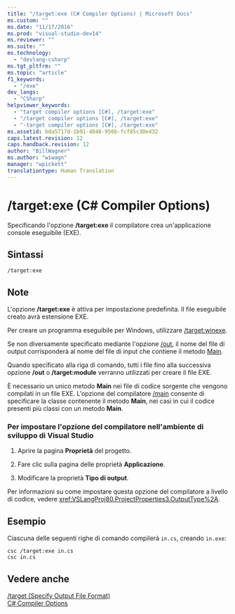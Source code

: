 ```yaml
---
title: "/target:exe (C# Compiler Options) | Microsoft Docs"
ms.custom: ""
ms.date: "11/17/2016"
ms.prod: "visual-studio-dev14"
ms.reviewer: ""
ms.suite: ""
ms.technology: 
  - "devlang-csharp"
ms.tgt_pltfrm: ""
ms.topic: "article"
f1_keywords: 
  - "/exe"
dev_langs: 
  - "CSharp"
helpviewer_keywords: 
  - "target compiler options [C#], /target:exe"
  - "/target compiler options [C#], /target:exe"
  - "-target compiler options [C#], /target:exe"
ms.assetid: bda5717d-1b91-4848-956b-fcf85c30e432
caps.latest.revision: 12
caps.handback.revision: 12
author: "BillWagner"
ms.author: "wiwagn"
manager: "wpickett"
translationtype: Human Translation
---
```

# /target:exe (C# Compiler Options)
Specificando l'opzione **\/target:exe** il compilatore crea un'applicazione console eseguibile \(EXE\).  
  
## Sintassi  
  
```  
/target:exe  
```  
  
## Note  
 L'opzione **\/target:exe** è attiva per impostazione predefinita.  Il file eseguibile creato avrà estensione EXE.  
  
 Per creare un programma eseguibile per Windows, utilizzare [\/target:winexe](../../../csharp/language-reference/compiler-options/target-winexe-compiler-option.md).  
  
 Se non diversamente specificato mediante l'opzione [\/out](../../../csharp/language-reference/compiler-options/out-compiler-option.md), il nome del file di output corrisponderà al nome del file di input che contiene il metodo [Main](../../../csharp/programming-guide/main-and-command-args/main-and-command-line-arguments.md).  
  
 Quando specificato alla riga di comando, tutti i file fino alla successiva opzione **\/out** o **\/target:module** verranno utilizzati per creare il file EXE.  
  
 È necessario un unico metodo **Main** nei file di codice sorgente che vengono compilati in un file EXE.  L'opzione del compilatore [\/main](../../../csharp/language-reference/compiler-options/main-compiler-option.md) consente di specificare la classe contenente il metodo **Main**, nei casi in cui il codice presenti più classi con un metodo **Main**.  
  
### Per impostare l'opzione del compilatore nell'ambiente di sviluppo di Visual Studio  
  
1.  Aprire la pagina **Proprietà** del progetto.  
  
2.  Fare clic sulla pagina delle proprietà **Applicazione**.  
  
3.  Modificare la proprietà **Tipo di output**.  
  
 Per informazioni su come impostare questa opzione del compilatore a livello di codice, vedere <xref:VSLangProj80.ProjectProperties3.OutputType%2A>.  
  
## Esempio  
 Ciascuna delle seguenti righe di comando compilerà `in.cs`, creando `in.exe`:  
  
```  
csc /target:exe in.cs  
csc in.cs  
```  
  
## Vedere anche  
 [\/target \(Specify Output File Format\)](../../../csharp/language-reference/compiler-options/target-compiler-option.md)   
 [C\# Compiler Options](../../../csharp/language-reference/compiler-options/index.md)